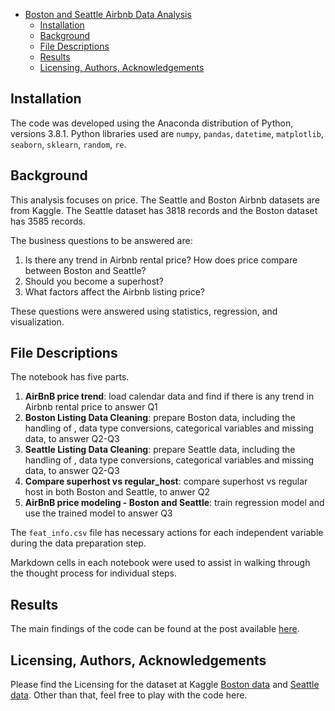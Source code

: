 - [Boston and Seattle Airbnb Data Analysis](#Boston-and-Seattle-airbnb-data-analysis)
  - [Installation](#installation)
  - [Background](#background)
  - [File Descriptions](#file-descriptions)
  - [Results](#results)
  - [Licensing, Authors, Acknowledgements](#licensing-authors-acknowledgements)

<!-- /TOC -->

## Installation

The code was developed using the Anaconda distribution of Python, versions 3.8.1. Python libraries used are `numpy`, `pandas`, `datetime`, `matplotlib`, `seaborn`, `sklearn`, `random`, `re`.

## Background

This analysis focuses on price. The Seattle and Boston Airbnb datasets are from Kaggle. The Seattle dataset has 3818 records and the Boston dataset has 3585 records.

The business questions to be answered are:
1. Is there any trend in Airbnb rental price? How does price compare between Boston and Seattle?
2. Should you become a superhost?
3. What factors affect the Airbnb listing price?

These questions were answered using statistics, regression, and visualization.

## File Descriptions

The notebook has five parts.

1. **AirBnB price trend**: load calendar data and find if there is any trend in Airbnb rental price to answer Q1
2. **Boston Listing Data Cleaning**: prepare Boston data, including the handling of , data type conversions, categorical variables and missing data, to answer Q2-Q3
3. **Seattle Listing Data Cleaning**: prepare Seattle data, including the handling of , data type conversions, categorical variables and missing data, to answer Q2-Q3
4. **Compare superhost vs regular_host**: compare superhost vs regular host in both Boston and Seattle, to anwer Q2
5. **AirBnB price modeling - Boston and Seattle**: train regression model and use the trained model to answer Q3

The `feat_info.csv` file has necessary actions for each independent variable during the data preparation step.

Markdown cells in each notebook were used to assist in walking through the thought process for individual steps.

## Results

The main findings of the code can be found at the post available [here](https://medium.com/@ustcdj/wanna-make-more-money-on-airbnb-e7549453d5b0).

## Licensing, Authors, Acknowledgements

Please find the Licensing for the dataset at Kaggle [Boston data](https://www.kaggle.com/airbnb/boston/data) and [Seattle data](https://www.kaggle.com/airbnb/seattle/data). Other than that, feel free to play with the code here.
